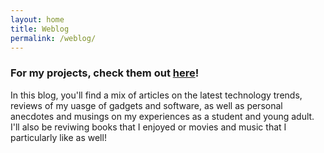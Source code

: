 ```yaml
---
layout: home
title: Weblog
permalink: /weblog/
---
```


### For my projects, check them out [here](/project)!

In this blog, you'll find a mix of articles on the latest technology trends, reviews of my uasge of gadgets and software, as well as personal anecdotes and musings on my experiences as a student and young adult. I'll also be reviwing books that I enjoyed or movies and music that I particularly like as well!
